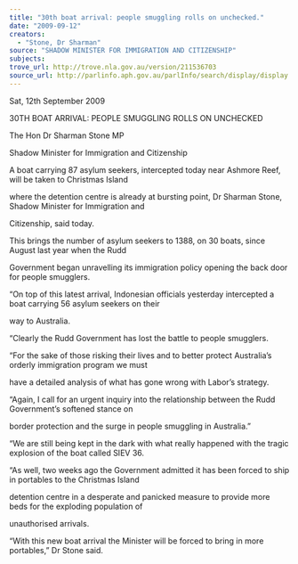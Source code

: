```yaml
---
title: "30th boat arrival: people smuggling rolls on unchecked."
date: "2009-09-12"
creators:
  - "Stone, Dr Sharman"
source: "SHADOW MINISTER FOR IMMIGRATION AND CITIZENSHIP"
subjects:
trove_url: http://trove.nla.gov.au/version/211536703
source_url: http://parlinfo.aph.gov.au/parlInfo/search/display/display.w3p;query=Id%3A%22media/pressrel/76OU6%22
---
```


 

 

 Sat, 12th September 2009    

 30TH BOAT ARRIVAL: PEOPLE SMUGGLING ROLLS ON UNCHECKED 

 The Hon Dr Sharman Stone MP  

 Shadow Minister for Immigration and Citizenship 

 A boat carrying 87 asylum seekers, intercepted today near Ashmore Reef, will be taken to Christmas Island 

 where the detention centre is already at bursting point, Dr Sharman Stone, Shadow Minister for Immigration and 

 Citizenship, said today.  

 This brings the number of asylum seekers to 1388, on 30 boats, since August last year when the Rudd 

 Government began unravelling its immigration policy opening the back door for people smugglers.  

 “On top of this latest arrival, Indonesian officials yesterday intercepted a boat carrying 56 asylum seekers on their 

 way to Australia.  

 “Clearly the Rudd Government has lost the battle to people smugglers.  

 “For the sake of those risking their lives and to better protect Australia’s orderly immigration program we must 

 have a detailed analysis of what has gone wrong with Labor’s strategy.  

 “Again, I call for an urgent inquiry into the relationship between the Rudd Government’s softened stance on 

 border protection and the surge in people smuggling in Australia.”  

 “We are still being kept in the dark with what really happened with the tragic explosion of the boat called SIEV 36.  

 “As well, two weeks ago the Government admitted it has been forced to ship in portables to the Christmas Island 

 detention centre in a desperate and panicked measure to provide more beds for the exploding population of 

 unauthorised arrivals.  

 “With this new boat arrival the Minister will be forced to bring in more portables,” Dr Stone said.   

